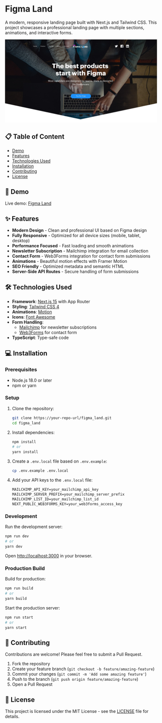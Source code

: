 # Figma Land

A modern, responsive landing page built with Next.js and Tailwind CSS. This project showcases a professional landing page with multiple sections, animations, and interactive forms.

![Figma Land Hero Section](public/screenshot.jpg)

## 📋 Table of Content

- [Demo](#demo)
- [Features](#features)
- [Technologies Used](#technologies-used)
- [Installation](#installation)
- [Contributing](#contributing)
- [License](#license)

## 🚀 Demo

Live demo: [Figma Land](https://figma-land.vercel.app/)

## ✨ Features

- **Modern Design** - Clean and professional UI based on Figma design
- **Fully Responsive** - Optimized for all device sizes (mobile, tablet, desktop)
- **Performance Focused** - Fast loading and smooth animations
- **Newsletter Subscription** - Mailchimp integration for email collection
- **Contact Form** - Web3Forms integration for contact form submissions
- **Animations** - Beautiful motion effects with Framer Motion
- **SEO Friendly** - Optimized metadata and semantic HTML
- **Server-Side API Routes** - Secure handling of form submissions

## 🛠️ Technologies Used

- **Framework**: [Next.js 15](https://nextjs.org/) with App Router
- **Styling**: [Tailwind CSS 4](https://tailwindcss.com/)
- **Animations**: [Motion](https://motion.dev/)
- **Icons**: [Font Awesome](https://fontawesome.com/)
- **Form Handling**:
  - [Mailchimp](https://mailchimp.com/) for newsletter subscriptions
  - [Web3Forms](https://web3forms.com/) for contact form
- **TypeScript**: Type-safe code

## 💻 Installation

### Prerequisites

- Node.js 18.0 or later
- npm or yarn

### Setup

1. Clone the repository:

   ```bash
   git clone https://your-repo-url/figma_land.git
   cd figma_land
   ```

2. Install dependencies:

   ```bash
   npm install
   # or
   yarn install
   ```

3. Create a `.env.local` file based on `.env.example`:

   ```bash
   cp .env.example .env.local
   ```

4. Add your API keys to the `.env.local` file:
   ```
   MAILCHIMP_API_KEY=your_mailchimp_api_key
   MAILCHIMP_SERVER_PREFIX=your_mailchimp_server_prefix
   MAILCHIMP_LIST_ID=your_mailchimp_list_id
   NEXT_PUBLIC_WEB3FORMS_KEY=your_web3forms_access_key
   ```

### Development

Run the development server:

```bash
npm run dev
# or
yarn dev
```

Open [http://localhost:3000](http://localhost:3000) in your browser.

### Production Build

Build for production:

```bash
npm run build
# or
yarn build
```

Start the production server:

```bash
npm run start
# or
yarn start
```

## 🤝 Contributing

Contributions are welcome! Please feel free to submit a Pull Request.

1. Fork the repository
2. Create your feature branch (`git checkout -b feature/amazing-feature`)
3. Commit your changes (`git commit -m 'Add some amazing feature'`)
4. Push to the branch (`git push origin feature/amazing-feature`)
5. Open a Pull Request

## 📄 License

This project is licensed under the MIT License - see the [LICENSE](/LICENCE.txt) file for details.

